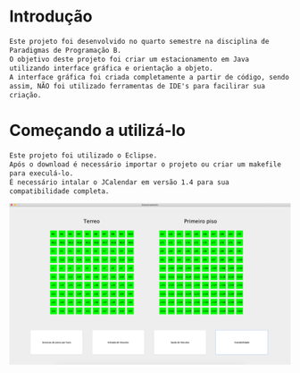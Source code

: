 # Introdução
```
Este projeto foi desenvolvido no quarto semestre na disciplina de Paradigmas de Programação B.
O objetivo deste projeto foi criar um estacionamento em Java utilizando interface gráfica e orientação a objeto.
A interface gráfica foi criada completamente a partir de código, sendo assim, NÃO foi utilizado ferramentas de IDE's para facilirar sua criação.
```
# Começando a utilizá-lo
```
Este projeto foi utilizado o Eclipse.
Após o download é necessário importar o projeto ou criar um makefile para execulá-lo.
É necessário intalar o JCalendar em versão 1.4 para sua compatibilidade completa.
```

![alt text](https://github.com/matheusvalbert/Estacionamento/blob/master/Tela_Principal.png)
